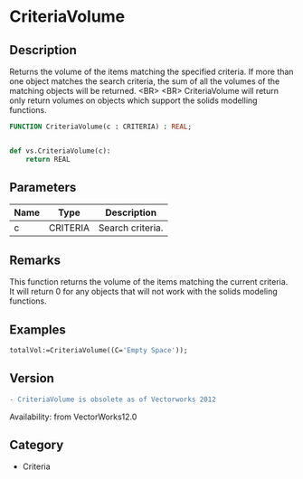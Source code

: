 # CriteriaVolume

## Description
Returns the volume of the items matching the specified criteria. If more than one object matches the search criteria, the sum of all the volumes of the matching objects will be returned. &lt;BR&gt;
&lt;BR&gt;
CriteriaVolume will return only return volumes on objects which support the solids modelling functions.

```pascal
FUNCTION CriteriaVolume(c : CRITERIA) : REAL;
```

```python

def vs.CriteriaVolume(c):
    return REAL
```

## Parameters
|Name|Type|Description|
|---|---|---|
|c|CRITERIA|Search criteria.|

## Remarks
This function returns the volume of the items matching the current criteria.  It will return 0 for any objects that will not work with the solids modeling functions.

## Examples
```pascal
totalVol:=CriteriaVolume((C='Empty Space'));
```

## Version
```diff
- CriteriaVolume is obsolete as of Vectorworks 2012
```

Availability: from VectorWorks12.0
## Category
* Criteria

